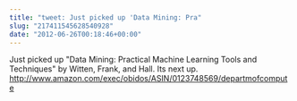 ```yaml
---
title: "tweet: Just picked up 'Data Mining: Pra"
slug: "217411545628540928"
date: "2012-06-26T00:18:46+00:00"
---
```

Just picked up "Data Mining: Practical Machine Learning Tools and Techniques" by Witten, Frank, and Hall. Its next up. http://www.amazon.com/exec/obidos/ASIN/0123748569/departmofcompute